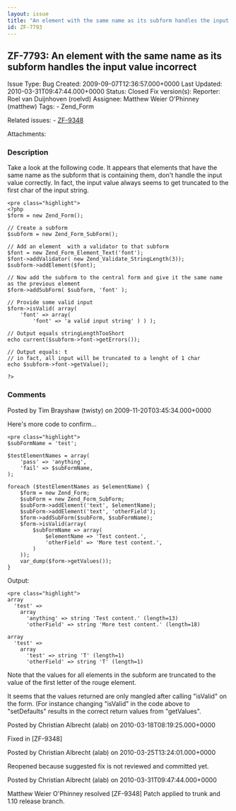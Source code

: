 ```yaml
---
layout: issue
title: "An element with the same name as its subform handles the input value incorrect"
id: ZF-7793
---
```


ZF-7793: An element with the same name as its subform handles the input value incorrect
---------------------------------------------------------------------------------------

 Issue Type: Bug Created: 2009-09-07T12:36:57.000+0000 Last Updated: 2010-03-31T09:47:44.000+0000 Status: Closed Fix version(s): 
 Reporter:  Roel van Duijnhoven (roelvd)  Assignee:  Matthew Weier O'Phinney (matthew)  Tags: - Zend\_Form
 
 Related issues: - [ZF-9348](/issues/browse/ZF-9348)
 
 Attachments: 
### Description

Take a look at the following code. It appears that elements that have the same name as the subform that is containing them, don't handle the input value correctly. In fact, the input value always seems to get truncated to the first char of the input string.

 
    <pre class="highlight">
    <?php
    $form = new Zend_Form();
    
    // Create a subform
    $subform = new Zend_Form_SubForm();
    
    // Add an element  with a validator to that subform
    $font = new Zend_Form_Element_Text('font');
    $font->addValidator( new Zend_Validate_StringLength(3));
    $subform->addElement($font);
    
    // Now add the subform to the central form and give it the same name as the previous element
    $form->addSubForm( $subform, 'font' );
    
    // Provide some valid input
    $form->isValid( array(
        'font' => array(
            'font' => 'a valid input string' ) ) );
    
    // Output equals stringLengthTooShort
    echo current($subform->font->getErrors());
    
    // Output equals: t
    // in fact, all input will be truncated to a lenght of 1 char
    echo $subform->font->getValue();
    
    ?>


 

 

### Comments

Posted by Tim Brayshaw (twisty) on 2009-11-20T03:45:34.000+0000

Here's more code to confirm...

 
    <pre class="highlight">
    $subFormName = 'test';
    
    $testElementNames = array(
        'pass' => 'anything',
        'fail' => $subFormName,
    );
    
    foreach ($testElementNames as $elementName) {
        $form = new Zend_Form;
        $subForm = new Zend_Form_SubForm;
        $subForm->addElement('text', $elementName);
        $subForm->addElement('text', 'otherField');
        $form->addSubForm($subForm, $subFormName);
        $form->isValid(array(
            $subFormName => array(
                $elementName => 'Test content.',
                'otherField' => 'More test content.',
            )
        ));
        var_dump($form->getValues());
    }


Output:

 
    <pre class="highlight">
    array
      'test' => 
        array
          'anything' => string 'Test content.' (length=13)
          'otherField' => string 'More test content.' (length=18)
    
    array
      'test' => 
        array
          'test' => string 'T' (length=1)
          'otherField' => string 'T' (length=1)


Note that the values for all elements in the subform are truncated to the value of the first letter of the rouge element.

It seems that the values returned are only mangled after calling "isValid" on the form. (For instance changing "isValid" in the code above to "setDefaults" results in the correct return values from "getValues".

 

 

Posted by Christian Albrecht (alab) on 2010-03-18T08:19:25.000+0000

Fixed in [ZF-9348]

 

 

Posted by Christian Albrecht (alab) on 2010-03-25T13:24:01.000+0000

Reopened because suggested fix is not reviewed and committed yet.

 

 

Posted by Christian Albrecht (alab) on 2010-03-31T09:47:44.000+0000

Matthew Weier O'Phinney resolved [ZF-9348] Patch applied to trunk and 1.10 release branch.

 

 